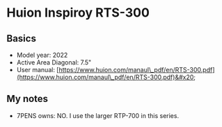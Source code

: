 # Huion Inspiroy RTS-300

## Basics

* Model year: 2022
* Active Area Diagonal: 7.5"
* User manual: [https://www.huion.com/manaul\_pdf/en/RTS-300.pdf](https://www.huion.com/manaul\_pdf/en/RTS-300.pdf)&#x20;

## My notes

* 7PENS owns: NO. I use the larger RTP-700 in this series.
